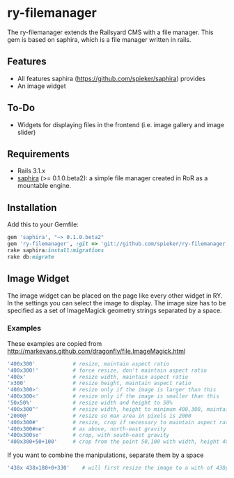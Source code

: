 ry-filemanager
==============

The ry-filemanager extends the Railsyard CMS with a file manager. This gem is based on saphira, which is a file manager written in rails.

Features
--------
* All features saphira (https://github.com/spieker/saphira) provides
* An image widget

To-Do
-----
* Widgets for displaying files in the frontend (i.e. image gallery and image slider)

Requirements
------------
* Rails 3.1.x
* [saphira](https://github.com/spieker/saphira) (>= 0.1.0.beta2): a simple file manager created in RoR as a mountable engine.

Installation
------------
Add this to your Gemfile:

```ruby
gem 'saphira', "~> 0.1.0.beta2"
gem 'ry-filemanager', :git => 'git://github.com/spieker/ry-filemanager.git'
rake saphira:install:migrations
rake db:migrate
```

Image Widget
------------
The image widget can be placed on the page like every other widget in RY. In the settings you can select the image to display. The image size has to be specified as a set of ImageMagick geometry strings separated by a space.

### Examples
These examples are copied from http://markevans.github.com/dragonfly/file.ImageMagick.html

```ruby
'400x300'            # resize, maintain aspect ratio
'400x300!'           # force resize, don't maintain aspect ratio
'400x'               # resize width, maintain aspect ratio
'x300'               # resize height, maintain aspect ratio
'400x300>'           # resize only if the image is larger than this
'400x300<'           # resize only if the image is smaller than this
'50x50%'             # resize width and height to 50%
'400x300^'           # resize width, height to minimum 400,300, maintain aspect ratio
'2000@'              # resize so max area in pixels is 2000
'400x300#'           # resize, crop if necessary to maintain aspect ratio (centre gravity)
'400x300#ne'         # as above, north-east gravity
'400x300se'          # crop, with south-east gravity
'400x300+50+100'     # crop from the point 50,100 with width, height 400,300
```

If you want to combine the manipulations, separate them by a space

```ruby
'438x 438x180+0+330'	# will first resize the image to a with of 438px and then crop it to a size of 438x180px started at 330px from the top.
```